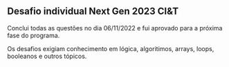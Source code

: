 ## Desafio individual Next Gen 2023 CI&T

Conclui todas as questões no dia 06/11/2022 e fui aprovado para a próxima fase do programa.

Os desafios exigiam conhecimento em lógica, algoritimos, arrays, loops, booleanos e outros tópicos.
